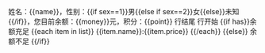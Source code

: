 姓名：{{name}}，性别：{{if sex==1}}男{{else if sex==2}}女{{else}}未知{{/if}}，您目前余额：{{money}}元，积分：{{point}} 行结尾
行开始 {{if has}}余额充足
{{each item in list}}
{{item.name}}:{{item.price}}
{{/each}}
{{else}}
余额不足
{{/if}}
